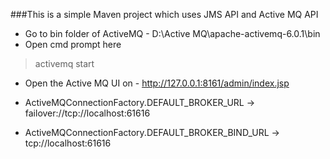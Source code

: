 ###This is a simple Maven project which uses JMS API and Active MQ API

- Go to bin folder of ActiveMQ - D:\Active MQ\apache-activemq-6.0.1\bin
- Open cmd prompt here

> activemq start

- Open the Active MQ UI on - http://127.0.0.1:8161/admin/index.jsp        

- ActiveMQConnectionFactory.DEFAULT_BROKER_URL -> failover://tcp://localhost:61616
- ActiveMQConnectionFactory.DEFAULT_BROKER_BIND_URL -> tcp://localhost:61616

